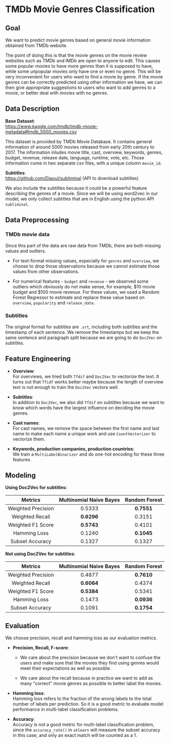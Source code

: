 # TMDb Movie Genres Classification

## Goal
We want to predict movie genres based on general movie information obtained from TMDb website.  

The point of doing this is that the movie genres on the movie review websites such as TMDb and IMDb are open to anyone to edit. This causes some popular movies to have more genres than it is supposed to have, while some unpopular movies only have one or even no genre. This will be very inconvenient for users who want to find a movie by genre. If the movie genres can be correctly predicted using other information we have, we can then give appropriate suggestions to users who want to add genres to a movie, or better deal with movies with no genres.  
 

## Data Description
**Base Dataset**:  
<https://www.kaggle.com/tmdb/tmdb-movie-metadata#tmdb_5000_movies.csv>

This dataset is provided by TMDb Movie Database. It contains general information of around 5000 movies released from early 20th century to 2017. The information inludes movie title, cast, overview, keywords, genres, budget, revenue, release date, language, runtime, vote, etc. Those information come in two separate csv files, with a unique column `movie_id`.


**Subtitles**:  
<https://github.com/Diaoul/subliminal> (API to download subtitles)  

We also include the subtitles because it could be a powerful feature describing the genres of a movie. Since we will be using word2vec in our model, we only collect subtitles that are in English using the python API `subliminal`.  


## Data Preprocessing

### TMDb movie data
Since this part of the data are raw data from TMDb, there are both missing values and outliers.  

+ For text-format missing values, especially for `genres` and `overview`, we choose to drop those observations because we cannot estimate those values from other observations.  

+ For numerical features - `budget` and `revenue` - we observed some outliers which obviously do not make sense, for example, \$10 movie budget and \$100 movie revenue. For these values, we used a Random Forest Regressor to estimate and replace these value based on `overview`,  `popularity` and `release_date`.  

### Subtitles
The original format for subtitles are `.srt`, including both subtitles and the timestamp of each sentence. We remove the timestamps but we keep the same sentence and paragraph split because we are going to do `Doc2Vec` on subtitles.


## Feature Engineering

+ **Overview**:  
	For overviews, we tried both `Tfdif` and `Doc2Vec` to vectorize the text. It turns out that `Tfidf` works better maybe because the length of overview text is not enough to train the `Doc2Vec` vectors well.  
	
+ **Subtitles**:  
	In addition to `Doc2Vec`, we also did `Tfdif` on subtitles because we want to know which words have the largest influence on deciding the movie genres.  
	
+ **Cast names**:  
	For cast names, we remove the space between the first name and last name to make each name a unique work and use `CountVectorizer` to vectorize them.  
	
+ **Keywords, production companies, production countries**:  
	We train a `MultiLabelBinarizer` and do one-hot encoding for these three features.  

## Modeling

**Using Doc2Vec for subtitles:**

| Metrics                  | Multinomial Naive Bayes | Random Forest |
| :----------------------: | :---------------------: | :-----------: |
| Weighted Precision       | 0.5333                  | **0.7551**    |  
| Weighted Recall          | **0.6296**              | 0.3151        |
| Weighted F1 Score        | **0.5743**              | 0.4101        |
| Hamming Loss             | 0.1240                  | **0.1045**    |
| Subset Accuracy          | 0.1327                  | 0.1327        |

**Not using Doc2Vec for subtitles:**

| Metrics                  | Multinomial Naive Bayes | Random Forest |
| :----------------------: | :---------------------: | :-----------: |
| Weighted Precision       | 0.4877                  | **0.7610**    |
| Weighted Recall          | **0.6064**              | 0.4374        |
| Weighted F1 Score        | **0.5384**              | 0.5341        |
| Hamming Loss             | 0.1473                  | **0.0936**    |
| Subset Accuracy          | 0.1091                  | **0.1754**    |


## Evaluation

We choose precision, recall and hamming loss as our evaluation metrics.  

+ **Precision, Recall, F-score**:   
	+ We care about the precision because we don't want to confuse the users and make sure that the movies they find using genres would meet their expectations as well as possible.  
  
	+ We care about the recall because in practice we want to add as many "correct" movie genres as possible to better label the movies.   

+ **Hamming loss**:  
	Hamming loss refers to the fraction of the wrong labels to the total number of labels per prediction. So it is a good metric to evaluate model performance in multi-label classification problems.   
	
+ **Accuracy**:   
	Accuracy is not a good metric for multi-label classification problem, since the `accuracy_rate()` in `sklearn` will measure the subset accuracy in this case, and only an exact match will be counted as a 1.
